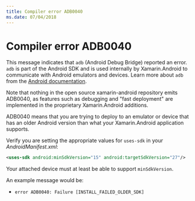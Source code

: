 ```yaml
---
title: Compiler error ADB0040
ms.date: 07/04/2018
---
```

# Compiler error ADB0040

This message indicates that `adb` (Android Debug Bridge) reported an error.
`adb` is part of the Android SDK and is used internally by Xamarin.Android to
communicate with Android emulators and devices.  Learn more about `adb` from the
[Android documentation][adb].

Note that nothing in the open source xamarin-android repository emits ADB0040,
as features such as debugging and "fast deployment" are implemented in the
proprietary Xamarin.Android additions.

ADB0040 means that you are trying to deploy to an emulator or device that has an
older Android version than what your Xamarin.Android application supports.

Verify you are setting the appropriate values for `uses-sdk` in your
*AndroidManifest.xml*:

```xml
<uses-sdk android:minSdkVersion="15" android:targetSdkVersion="27"/>
```

Your attached device must at least be able to support `minSdkVersion`.

An example message would be:

  * `error ADB0040: Failure [INSTALL_FAILED_OLDER_SDK]`

[adb]: https://developer.android.com/studio/command-line/adb

